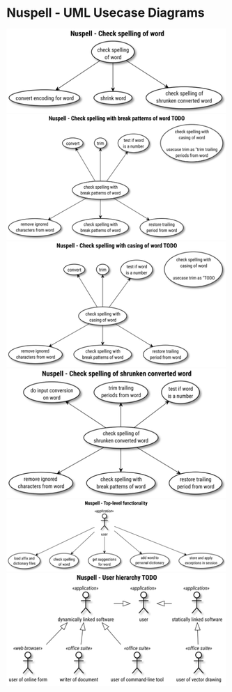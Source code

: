 # Nuspell - UML Usecase Diagrams
[![](check-spelling-usecase-diagram.svg)](check-spelling-usecase-diagram.svg)
[![](check-spelling_break-usecase-diagram.svg)](check-spelling_break-usecase-diagram.svg)
[![](check-spelling_casing-usecase-diagram.svg)](check-spelling_casing-usecase-diagram.svg)
[![](check-spelling_priv-usecase-diagram.svg)](check-spelling_priv-usecase-diagram.svg)
[![](top-level-usecase-diagram.svg)](top-level-usecase-diagram.svg)
[![](user-hierarchy-usecase-diagram.svg)](user-hierarchy-usecase-diagram.svg)
